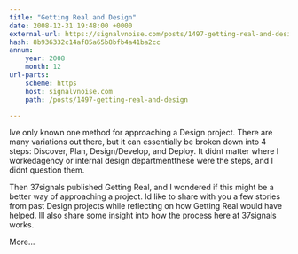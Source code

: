 ```yaml
---
title: "Getting Real and Design"
date: 2008-12-31 19:48:00 +0000
external-url: https://signalvnoise.com/posts/1497-getting-real-and-design
hash: 8b936332c14af85a65b8bfb4a41ba2cc
annum:
    year: 2008
    month: 12
url-parts:
    scheme: https
    host: signalvnoise.com
    path: /posts/1497-getting-real-and-design

---
```


Ive only known one method for approaching a Design project. There are many variations out there, but it can essentially be broken down into 4 steps: Discover, Plan, Design/Develop, and Deploy. It didnt matter where I workedagency or internal design departmentthese were the steps, and I didnt question them.



Then 37signals published Getting Real, and I wondered if this might be a better way of approaching a project. Id like to share with you a few stories from past Design projects while reflecting on how Getting Real would have helped. Ill also share some insight into how the process here at 37signals works.

More...
